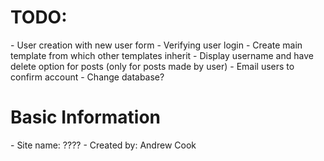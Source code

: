 <h1>TODO: </h1>
- User creation with new user form
- Verifying user login
- Create main template from which other templates inherit
- Display username and have delete option for posts (only for posts made by user)
- Email users to confirm account
- Change database?


<h1>Basic Information</h1>
- Site name: ????
- Created by: Andrew Cook

